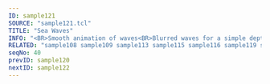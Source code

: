 ```yaml
---
ID: sample121
SOURCE: "sample121.tcl"
TITLE: "Sea Waves"
INFO: "<BR>Smooth animation of waves<BR>Blurred waves for a simple depth of field effect"
RELATED: "sample108 sample109 sample113 sample115 sample116 sample119 sample120"
seqNo: 40
prevID: sample120
nextID: sample122
---
```

